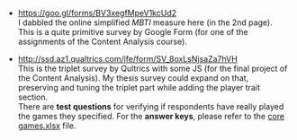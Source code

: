 - https://goo.gl/forms/BV3xegfMpeV1kcUd2  
I dabbled the online simplified *MBTI* measure here (in the 2nd page). This is a quite primitive survey by Google Form (for one of the assignments of the Content Analysis course).  

- http://ssd.az1.qualtrics.com/jfe/form/SV_8oxLsNjsaZa7hVH  
This is the triplet survey by Qultrics with some JS (for the final project of the Content Analysis). My thesis survey could expand on that, preserving and tuning the triplet part while adding the player trait section.  
There are **test questions** for verifying if respondents have really played the games they specified. For the **answer keys**, please refer to the [core games.xlsx](/core\ngames.xlsx) file.
